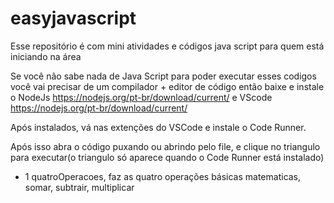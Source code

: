 # easyjavascript
Esse repositório é com mini atividades e códigos java script  para quem está iniciando na área

Se você  não sabe nada de Java Script para poder executar esses codigos você vai precisar de um compilador + editor de código
então baixe e instale o NodeJs https://nodejs.org/pt-br/download/current/ e VScode https://nodejs.org/pt-br/download/current/ 

Após instalados, vá nas extenções do VSCode e instale o Code Runner.

Após isso abra o código puxando ou abrindo pelo file, e clique no triangulo para executar(o triangulo só aparece quando o Code Runner está instalado)

- 1 quatroOperacoes, faz as quatro operações básicas matematicas, somar, subtrair, multiplicar


